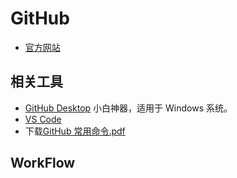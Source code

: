 # GitHub

- [官方网站](https://github.com/)

## 相关工具

- [GitHub Desktop](https://desktop.github.com/) 小白神器，适用于 Windows 系统。
- [VS Code](/edit/code)
- 下载[GitHub 常用命令.pdf](github.asserts/github_常用命令.pdf)

## WorkFlow

